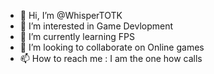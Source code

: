 - 👋 Hi, I’m @WhisperTOTK
- 👀 I’m interested in Game Devlopment
- 🌱 I’m currently learning FPS
- 💞️ I’m looking to collaborate on Online games
- 📫 How to reach me : I am the one how calls

<!---
WhisperTOTK/WhisperTOTK is a ✨ special ✨ repository because its `README.md` (this file) appears on your GitHub profile.
You can click the Preview link to take a look at your changes.
--->
